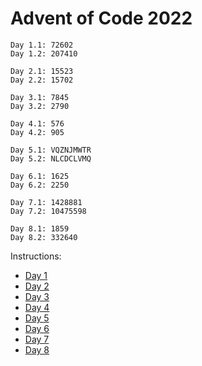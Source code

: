 # Advent of Code 2022

```
Day 1.1: 72602
Day 1.2: 207410

Day 2.1: 15523
Day 2.2: 15702

Day 3.1: 7845
Day 3.2: 2790

Day 4.1: 576
Day 4.2: 905

Day 5.1: VQZNJMWTR
Day 5.2: NLCDCLVMQ

Day 6.1: 1625
Day 6.2: 2250

Day 7.1: 1428881
Day 7.2: 10475598

Day 8.1: 1859
Day 8.2: 332640
```

Instructions:

* [Day 1](data/day1.md)
* [Day 2](data/day2.md)
* [Day 3](data/day3.md)
* [Day 4](data/day4.md)
* [Day 5](data/day5.md)
* [Day 6](data/day6.md)
* [Day 7](data/day7.md)
* [Day 8](data/day8.md)